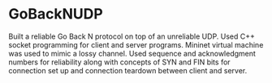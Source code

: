 # GoBackNUDP


Built a reliable Go Back N protocol on top of an unreliable UDP. Used C++ socket programming for client and server programs. Mininet virtual machine was used to mimic a lossy channel. Used sequence and acknowledgment numbers for reliability along with concepts of SYN and FIN bits for connection set up and connection teardown between client and server.

